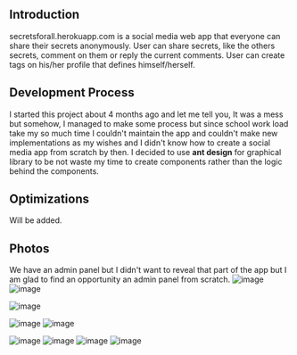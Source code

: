 ## Introduction

secretsforall.herokuapp.com is a social media web app that everyone can share their secrets anonymously.
User can share secrets, like the others secrets, comment on them or reply the current comments.
User can create tags on his/her profile that defines himself/herself.

## Development Process

I started this project about 4 months ago and let me tell you, It was a mess but somehow, I managed to make some process but since school work load take my so much time I couldn't maintain the app and couldn't make new implementations as my wishes and I didn't know how to create a social media app from scratch by then. I decided to use **ant design** for graphical library to be not waste my time to create components rather than the logic behind the components.

## Optimizations

Will be added.

## Photos

We have an admin panel but I didn't want to reveal that part of the app but I am glad to find an opportunity an admin panel from scratch.
![image](https://user-images.githubusercontent.com/51965140/176999398-3467fe90-99e5-42ae-b713-00814249a1a6.png)
![image](https://user-images.githubusercontent.com/51965140/176999411-8e522cd2-93c8-4a24-83c8-9b80e3384fba.png)

![image](https://user-images.githubusercontent.com/51965140/176999465-acb59243-0875-4ca4-9713-4797b38b8840.png)

![image](https://user-images.githubusercontent.com/51965140/176999695-52d086c5-5fe0-4b59-8855-66b6020cc17f.png)
![image](https://user-images.githubusercontent.com/51965140/176999820-abb91326-8bca-4fb3-aa8b-867689086bea.png)

![image](https://user-images.githubusercontent.com/51965140/176999930-621fd0bf-f4d3-452d-b46f-897b000b4b2e.png)
![image](https://user-images.githubusercontent.com/51965140/176999937-57d6b8ea-86a9-4046-a92b-3a709b35ff64.png)
![image](https://user-images.githubusercontent.com/51965140/176999896-8f8a23a1-0971-4867-9074-c71a29ab112f.png)
![image](https://user-images.githubusercontent.com/51965140/176999915-1aaa58d4-9104-4026-b261-560f05a64f3a.png)
